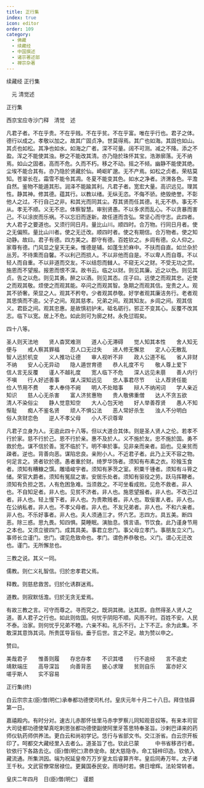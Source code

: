 ```yaml
---
title: 正行集
index: true
icon: editor
order: 109
category:
  - 佛藏
  - 续藏经
  - 中国撰述
  - 诸宗著述部
  - 禅宗杂著
---
```


续藏经   正行集  

　元 清觉述  

正行集  

西京宝应寺沙门释　清觉　述  

凡君子者。不在乎贵。不在乎贱。不在乎贫。不在乎富。唯在乎行也。君子之体。德行以成之。孝敬以加之。故其广固贞净。世莫得焉。其广也如海。其固也如山。其贞也如松。其净也如水。如海之广者。深不可量。阔不可测。减之不降。添之不盈。浑之不能使其浊。秽之不能改其清。亦乃隐於珠怀其宝。浩渺廓落。无不纳焉。如山之固者。高而不危。久而不朽。移之不动。摇之不倾。幽静不能使其绝。尘埃不能合其有。亦乃隐於贤藏於仙。崎岖旷邈。无不产焉。如松之贞者。荣枯莫知。苍翠长在。霜雪不能令其凋。冬夏不能变其色。如水之净者。济渭各色。平澹自然。鉴物不能遁其形。润泽不能踰其利。凡君子者。宽宏大量。高识远见。理其性。静其神。修其德。蕴其行。以教以绪。无纵无恣。不侮不骄。绝毁绝誉。不彰他人之过。不行自己之非。和其光而同其尘。荐其贤而任其德。礼无不恭。事无不从。孝无不顺。义无不忠。体察智慧。审别贤愚。不以多求而乱心。不以贪暴而害己。不以涂炭而乐祸。不以忘旧而逐新。故任道而含弘。常坚心而守志。此四者。大人君子之要道也。又须行同日月。量比山川。顺四时。合万物。行同日月者。使之无偏照。量比山川者。使之无迁改。顺四时者。使之有期信。合万物者。使之知动静。故曰。君子有德。四方美之。郡守有德。百姓钦之。乡闾有德。众人仰之。家尊有德。门风显之皇天无亲。惟德是辅。如蓬生於麻中。不扶而自直。如兰杂於丛芳。不待熏而自馨。不以利己而损人。不以非他而自是。不以卑人而自尊。不以轻人而自重。不以非道而交友。不以结怨而雠人。不窥无义之财。不受无功之赏。施恩而不望报。报恩而恨不深。故书云。临之以财。则见其廉。近之以色。则见其贞。告之以危。则见其勇。醉之以酒。则见其态。庄子曰。远使之而观其忠。近使之而观其敬。烦使之而观其能。卒问之而观其智。急期之而观其信。宠贵之人。观其不骄奢。荣显之人。观其不矜夸。少者观其恭敬。好学者观其廉洁务行。老者观其思慎而不逾。父子之间。观其慈孝。兄弟之间。观其知友。乡闾之间。观其信义。君臣之间。观其忠惠。是故慎初护末。砥名砺行。邪正不变其心。反覆不改其志。临下以宽。居上不危。如此则可为廓之材。永免愆瑕矣。  

四十八等。  

圣人则天法地　　贤人杳冥难测　　道人心无滞碍　　觉人知其本性　　舍人知无便与　　戒人察其罪福　　忍人口无过失　　进人修无懈怠　　定人心无散乱　　智人远於机变　　义人推功让德　　审人视听不非　　政人公道不私　　省人非财不纳　　安人心无异动　　隐人遁世育德　　恭人礼度不亏　　敬人尊上爱下　　信人言无反覆　　谨人不越礼度　　宽人临下不危　　深人远见未萠　　善人内行不嗔　　行人好述善事　　谋人深知远见　　忠人事君尽节　　让人荐贤任能　　俭人节用不费　　孝人奉侍不阙　　明人不处暗事　　辩人不纳闲词　　学人亲近知识　　慈人心无杀害　　富人济贫惠物　　贵人敬佛重僧　　达人不贪五欲　　清人不染俗尘　　静人觉意知空　　大人心包天地　　好人举善荐贤　　愚人不知惭耻　　痴人不鉴名贤　　顽人不惧公法　　恶人常好杀生　　浊人不分明白　　俗人贪财恋色　　逆人不孝父母　　小人不识尊卑  

凡君子立身为人。无逾此四十八等。但以大道合其体。则是圣人贤人之伦。若孝不行於家。慈不行於己。恩不行於亲。惠不及於人。义不施於友。忠不施於国。勇不救於危。谋不信於善。宽不临於下。明不审於事。见非亲而亲者。謟也。见亲贫而疎者。逆也。背善向恶。谋陷忠良。亲附小人。不近君子者。此乃上天不容之物。何足言之。贤者钦於德。愚者重於财。绮罗华饰者。须知有布素之衣。珍飱玉食者。须知有糟糠之馔。雕墙峻宇者。须知有茅茨之室。积粟千锺者。须知有斗筲之储。荣官大爵者。须知有冤屈之害。安居乐处者。须知有驱役之劳。跃马挥鞭者。须知有负担之苦。人有危困急难。当须救之。不可坐看成败。见危不救者。非人也。不自知足者。非人也。见贫不济者。非人也。施恩望报者。非人也。不改己过者。非人也。轻上慢下者。非人也。为贵欺贱者。非人也。取佞害人者。非人也。在公纳私者。非人也。不孝父母者。非人也。不友兄弟者。非人也。不和六亲者。非人也。不乐好事者。非人也。夫人须通三才。怀六艺。志四方。具五美。断四恶。除三惑。思九畏。知四惧。莫睡眠。演胎息。慎言语。节饮食。此乃谨身节用之本也。又须立彼四门。成其具美。事君立忠门。事父母立孝门。事朋友立义门。事师长立谨门。忠门。谓见危致命也。孝门。谓色养恭敬也。义门。谓心无迁改也。谨门。无所懈怠也。  

三教之说。其义一同。  

儒教。则仁义礼智信。归於忠孝君父焉。  

释教。则慈悲救苦。归於化诱群迷焉。  

道教。则寂默恬澹。归於无贪无爱焉。  

有故三教之言。可守而尊之。寻而究之。既洞其微。达其原。自然得圣人贤人之道。善人君子之行也。如此则佐国。何忧乎阴阳不顺。风雨不时。百姓不安。人民不泰。治家。则何忧乎兄弟不睦。六亲不和。礼乐不行。上下不正。余为此集。不敢深其意饰其词。所贵匡导盲俗。垂于后世。言之不足。故为赞以申之。  

赞曰。  

美哉君子　　惟善则履　　存忠存孝　　不识其嗜　　行不逾经　　言不逾史　　靖默端庄　　高导深旨　　向善背恶　　披心求理　　贫则自乐　　富亦好义　　嗟乎斯人　　实不容易  

正行集(终)  

白云宗宗主(臣)僧(明仁)承奉都功德使司札付。皇庆元年十月二十八日。拜住怯薛第一日。  

嘉禧殿内。有时分对。速古儿赤那怀怯里马赤孛罗察儿同知观音奴等。有来本司官大司徒都功德使辇真吃剌思张都功德使副使阿里牙答思特奉圣旨。沙剌巴译来的药师仪轨药师供养法。更白云和尚初学记。恁行与省部文书。交江浙省。白云宗开板印了。呵都交大藏经里入去者么。道圣旨了也。钦此已蒙　　　中书省移咨行者。钦依行下各路去讫。(臣)僧(明仁)肃恭宠命。就大慈隐寺。命工锓梓印造。钦依入藏流通。所集洪因。端为祝延皇帝万万岁皇太后睿算齐年。皇后同寿万年。太子诸王千秋。文武官僚常居禄位。更冀国泰民安。雨旸时若。佛日增辉。法轮常转者。  

皇庆二年四月　日(臣)僧(明仁)　谨题  
